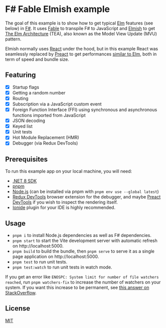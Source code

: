 # F# Fable Elmish example

The goal of this example is to show how to get typical [Elm](https://elm-lang.org/) features (see below) in [F#](https://fsharp.org/). It uses [Fable](https://fable.io/) to transpile F# to JavaScript and [Elmish](https://elmish.github.io/elmish/) to get [The Elm Architecture](https://guide.elm-lang.org/architecture/) (TEA), also known as the Model View Update (MVU) pattern.

Elmish normally uses [React](https://react.dev/) under the hood, but in this example React was seamlessly replaced by [Preact](https://preactjs.com/) to get performances [similar to Elm](https://krausest.github.io/js-framework-benchmark/2022/table_chrome_102.0.5005.61.html), both in term of speed and bundle size.

## Featuring

- [x] Startup flags
- [x] Getting a random number
- [x] Routing
- [x] Subscription via a JavaScript custom event
- [x] Foreign Function Interface (FFI) using synchronous and asynchronous functions imported from JavaScript
- [x] JSON decoding
- [x] Keyed list
- [x] Unit tests
- [x] Hot Module Replacement (HMR)
- [x] Debugger (via Redux DevTools)

## Prerequisites

To run this example app on your local machine, you will need:

- [.NET 8 SDK](https://dotnet.microsoft.com/en-us/download)
- [pnpm](https://pnpm.io/installation)
- [Node.js](https://nodejs.org/) (can be installed via pnpm with `pnpm env use --global latest`)
- [Redux DevTools](https://github.com/reduxjs/redux-devtools) browser extension for the debugger, and maybe [Preact DevTools](https://preactjs.github.io/preact-devtools/) if you wish to inspect the rendering itself.
- [Ionide](https://ionide.io/) plugin for your IDE is highly recommended.

## Usage

- `pnpm i` to install Node.js dependencies as well as F# dependencies.
- `pnpm start` to start the Vite development server with automatic refresh on http://localhost:5000.
- `pnpm build` to build the bundle, then `pnpm serve` to serve it as a single page application on http://localhost:5000.
- `pnpm test` to run unit tests.
- `pnpm test:watch` to run unit tests in watch mode.

If you get an error like `ENOSPC: System limit for number of file watchers reached`, run `pnpm watchers-fix` to increase the number of watchers on your system. If you want this increase to be permanent, see [this answer on StackOverflow](https://stackoverflow.com/a/55543310/2675387).

## License

[MIT](https://github.com/laurentpayot/fsharp-fable-elmish-example/blob/main/LICENSE)
